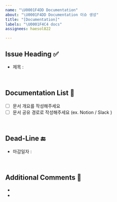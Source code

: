 ```yaml
---
name: "\U0001F4DD Documentation"
about: "\U0001F4DD Documentation 이슈 생성"
title: "[Documentation]"
labels: "\U0001F4C4 docs"
assignees: haesol822

---
```


## Issue Heading ✅

- 제목 : 

<br/>

## Documentation List 📄

- [ ] 문서 개요를 작성해주세요
- [ ] 문서 공유 경로로 작성해주세요 (ex. Notion / Slack )

<br/>

## Dead-Line 🔚

- 마감일자 : 

<br/>

## Additional Comments 💬

-
-
<br/>
